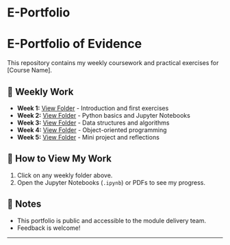 # E-Portfolio

# E-Portfolio of Evidence  
This repository contains my weekly coursework and practical exercises for [Course Name].  

## 📌 Weekly Work  
- **Week 1:** [View Folder](Week-1/) - Introduction and first exercises  
- **Week 2:** [View Folder](Week-2/) - Python basics and Jupyter Notebooks  
- **Week 3:** [View Folder](Week-3/) - Data structures and algorithms  
- **Week 4:** [View Folder](Week-4/) - Object-oriented programming  
- **Week 5:** [View Folder](Week-5/) - Mini project and reflections  

## 🚀 How to View My Work  
1. Click on any weekly folder above.  
2. Open the Jupyter Notebooks (`.ipynb`) or PDFs to see my progress.  

## 📢 Notes  
- This portfolio is public and accessible to the module delivery team.  
- Feedback is welcome!  

---

